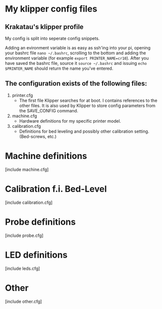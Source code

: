# My klipper config files
## Krakatau's klipper profile
My config is split into seperate config snippets.


Adding an evironment variable is as easy as ssh'ing into your pi, opening your bashrc file `nano ~/.bashrc`, scrolling to the bottom and adding the environment variable (for example `export PRINTER_NAME=cr10`). After you have saved the bashrc file, source it `source ~/.bashrc` and issuing `echo $PRINTER_NAME` should return the name you've entered.

## The configuration exists of the following files:

1. printer.cfg
   - The first file Klipper searches for at boot. I contains references to the other files.
   It is also used by Klipper to store config parameters from the SAVE_CONFIG command.
2. machine.cfg
   - Hardware definitions for my specific printer model.
3. calibration.cfg
   - Definitions for bed leveling and possibly other calibration setting. (Bed-screws, etc.)   
   
# Machine definitions
[include machine.cfg]

# Calibration f.i. Bed-Level
[include calibration.cfg]

# Probe definitions
[include probe.cfg]

# LED definitions
[include leds.cfg]

# Other
[include other.cfg]
